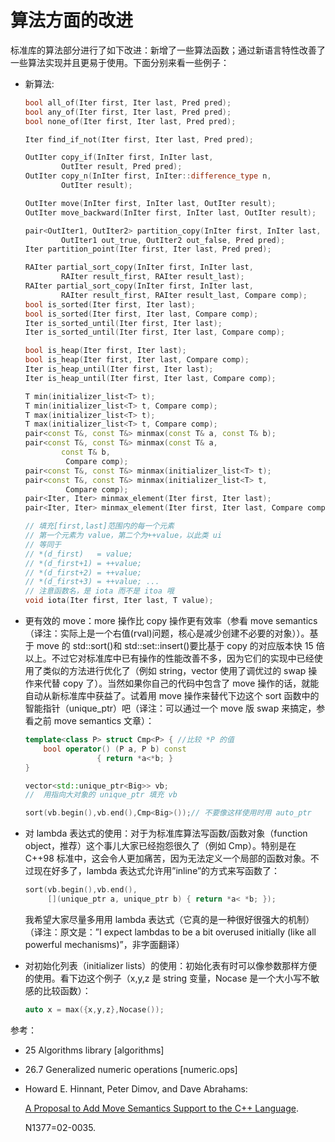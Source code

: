# 算法方面的改进

标准库的算法部分进行了如下改进：新增了一些算法函数；通过新语言特性改善了一些算法实现并且更易于使用。下面分别来看一些例子：

*   新算法:

    ```cpp
    bool all_of(Iter first, Iter last, Pred pred);
    bool any_of(Iter first, Iter last, Pred pred);
    bool none_of(Iter first, Iter last, Pred pred);

    Iter find_if_not(Iter first, Iter last, Pred pred);

    OutIter copy_if(InIter first, InIter last,
            OutIter result, Pred pred);
    OutIter copy_n(InIter first, InIter::difference_type n,
            OutIter result);

    OutIter move(InIter first, InIter last, OutIter result);
    OutIter move_backward(InIter first, InIter last, OutIter result);

    pair<OutIter1, OutIter2> partition_copy(InIter first, InIter last,
            OutIter1 out_true, OutIter2 out_false, Pred pred);
    Iter partition_point(Iter first, Iter last, Pred pred);

    RAIter partial_sort_copy(InIter first, InIter last,
            RAIter result_first, RAIter result_last);
    RAIter partial_sort_copy(InIter first, InIter last,
            RAIter result_first, RAIter result_last, Compare comp);
    bool is_sorted(Iter first, Iter last);
    bool is_sorted(Iter first, Iter last, Compare comp);
    Iter is_sorted_until(Iter first, Iter last);
    Iter is_sorted_until(Iter first, Iter last, Compare comp);

    bool is_heap(Iter first, Iter last);
    bool is_heap(Iter first, Iter last, Compare comp);
    Iter is_heap_until(Iter first, Iter last);
    Iter is_heap_until(Iter first, Iter last, Compare comp);

    T min(initializer_list<T> t);
    T min(initializer_list<T> t, Compare comp);
    T max(initializer_list<T> t);
    T max(initializer_list<T> t, Compare comp);
    pair<const T&, const T&> minmax(const T& a, const T& b);
    pair<const T&, const T&> minmax(const T& a,
            const T& b,
             Compare comp);
    pair<const T&, const T&> minmax(initializer_list<T> t);
    pair<const T&, const T&> minmax(initializer_list<T> t,
             Compare comp);
    pair<Iter, Iter> minmax_element(Iter first, Iter last);
    pair<Iter, Iter> minmax_element(Iter first, Iter last, Compare comp);

    // 填充[first,last]范围内的每一个元素
    // 第一个元素为 value，第二个为++value，以此类 ui
    // 等同于
    // *(d_first)   = value;
    // *(d_first+1) = ++value;
    // *(d_first+2) = ++value;
    // *(d_first+3) = ++value; ...
    // 注意函数名，是 iota 而不是 itoa 哦
    void iota(Iter first, Iter last, T value); 
    ```

*   更有效的 move：more 操作比 copy 操作更有效率（参看 move semantics（译注：实际上是一个右值(rval)问题，核心是减少创建不必要的对象））。基于 move 的 std::sort()和 std::set::insert()要比基于 copy 的对应版本快 15 倍以上。不过它对标准库中已有操作的性能改善不多，因为它们的实现中已经使用了类似的方法进行优化了（例如 string，vector 使用了调优过的 swap 操作来代替 copy 了）。当然如果你自己的代码中包含了 move 操作的话，就能自动从新标准库中获益了。试着用 move 操作来替代下边这个 sort 函数中的智能指针（unique_ptr）吧（译注：可以通过一个 move 版 swap 来搞定，参看之前 move semantics 文章）：

    ```cpp
    template<class P> struct Cmp<P> { //比较 *P 的值
        bool operator() (P a, P b) const
                    { return *a<*b; }
    }

    vector<std::unique_ptr<Big>> vb;
    //  用指向大对象的 unique_ptr 填充 vb

    sort(vb.begin(),vb.end(),Cmp<Big>());// 不要像这样使用时用 auto_ptr 
    ```

*   对 lambda 表达式的使用：对于为标准库算法写函数/函数对象（function object，推荐）这个事儿大家已经抱怨很久了（例如 Cmp）。特别是在 C++98 标准中，这会令人更加痛苦，因为无法定义一个局部的函数对象。不过现在好多了，lambda 表达式允许用”inline”的方式来写函数了：

    ```cpp
    sort(vb.begin(),vb.end(),
         [](unique_ptr a, unique_ptr b) { return *a< *b; }); 
    ```

    我希望大家尽量多用用 lambda 表达式（它真的是一种很好很强大的机制）（译注：原文是：”I expect lambdas to be a bit overused initially (like all powerful mechanisms)”，非字面翻译）

*   对初始化列表（initializer lists）的使用：初始化表有时可以像参数那样方便的使用。看下边这个例子（x,y,z 是 string 变量，Nocase 是一个大小写不敏感的比较函数）：

    ```cpp
    auto x = max({x,y,z},Nocase()); 
    ```

参考：

*   25 Algorithms library [algorithms]
*   26.7 Generalized numeric operations [numeric.ops]
*   Howard E. Hinnant, Peter Dimov, and Dave Abrahams:

    [A Proposal to Add Move Semantics Support to the C++ Language](http://www.open-std.org/jtc1/sc22/wg21/docs/papers/2002/n1377.htm).

    N1377=02-0035.